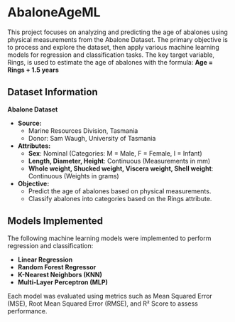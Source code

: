# AbaloneAgeML

This project focuses on analyzing and predicting the age of abalones using physical measurements from the Abalone Dataset. The primary objective is to process and explore the dataset, then apply various machine learning models for regression and classification tasks. The key target variable, Rings, is used to estimate the age of abalones with the formula:
**Age = Rings + 1.5 years**

## Dataset Information

**Abalone Dataset**

- **Source:**
  - Marine Resources Division, Tasmania
  - Donor: Sam Waugh, University of Tasmania
- **Attributes:**
  - **Sex**: Nominal (Categories: M = Male, F = Female, I = Infant)
  - **Length, Diameter, Height**: Continuous (Measurements in mm)
  - **Whole weight, Shucked weight, Viscera weight, Shell weight**: Continuous (Weights in grams)
- **Objective:**
  - Predict the age of abalones based on physical measurements.
  - Classify abalones into categories based on the Rings attribute.

## Models Implemented

The following machine learning models were implemented to perform regression and classification:

- **Linear Regression**
- **Random Forest Regressor**
- **K-Nearest Neighbors (KNN)**
- **Multi-Layer Perceptron (MLP)**

Each model was evaluated using metrics such as Mean Squared Error (MSE), Root Mean Squared Error (RMSE), and R² Score to assess performance.
